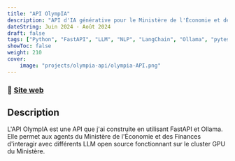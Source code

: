 ```yaml
---
title: "API OlympIA"
description: "API d'IA générative pour le Ministère de l'Économie et des Finances"
dateString: Juin 2024 - Août 2024
draft: false
tags: ["Python", "FastAPI", "LLM", "NLP", "LangChain", "Ollama", "pytest", "IA"]
showToc: false
weight: 210
cover:
    image: "projects/olympia-api/olympia-API.png"
--- 
```

### 🔗 <a href="https://api.olympia.bhub.cloud" target="_blank">Site web</a>

## Description

L'API OlympIA est une API que j'ai construite en utilisant FastAPI et Ollama. Elle permet aux agents du Ministère de l'Économie et des Finances d'interagir avec différents LLM open source fonctionnant sur le cluster GPU du Ministère.
